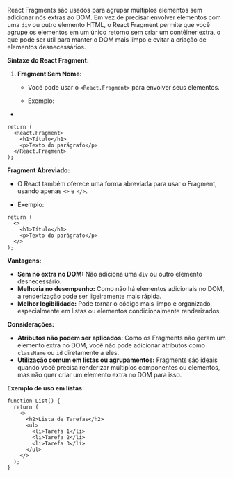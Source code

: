 React Fragments são usados para agrupar múltiplos elementos sem adicionar nós extras ao DOM. Em vez de precisar envolver elementos com uma `div` ou outro elemento HTML, o React Fragment permite que você agrupe os elementos em um único retorno sem criar um contêiner extra, o que pode ser útil para manter o DOM mais limpo e evitar a criação de elementos desnecessários.

**Sintaxe do React Fragment:**

1. **Fragment Sem Nome:**
    
    - Você pode usar o `<React.Fragment>` para envolver seus elementos.
        
    - Exemplo:
- ```

```
return (
  <React.Fragment>
    <h1>Título</h1>
    <p>Texto do parágrafo</p>
  </React.Fragment>
);

```

**Fragment Abreviado:**

- O React também oferece uma forma abreviada para usar o Fragment, usando apenas `<>` e `</>`.
    
- Exemplo:

```
return (
  <>
    <h1>Título</h1>
    <p>Texto do parágrafo</p>
  </>
);
```

**Vantagens:**

- **Sem nó extra no DOM:** Não adiciona uma `div` ou outro elemento desnecessário.
- **Melhoria no desempenho:** Como não há elementos adicionais no DOM, a renderização pode ser ligeiramente mais rápida.
- **Melhor legibilidade:** Pode tornar o código mais limpo e organizado, especialmente em listas ou elementos condicionalmente renderizados.

**Considerações:**

- **Atributos não podem ser aplicados:** Como os Fragments não geram um elemento extra no DOM, você não pode adicionar atributos como `className` ou `id` diretamente a eles.
- **Utilização comum em listas ou agrupamentos:** Fragments são ideais quando você precisa renderizar múltiplos componentes ou elementos, mas não quer criar um elemento extra no DOM para isso.

**Exemplo de uso em listas:**

```
function List() {
  return (
    <>
      <h2>Lista de Tarefas</h2>
      <ul>
        <li>Tarefa 1</li>
        <li>Tarefa 2</li>
        <li>Tarefa 3</li>
      </ul>
    </>
  );
}
```